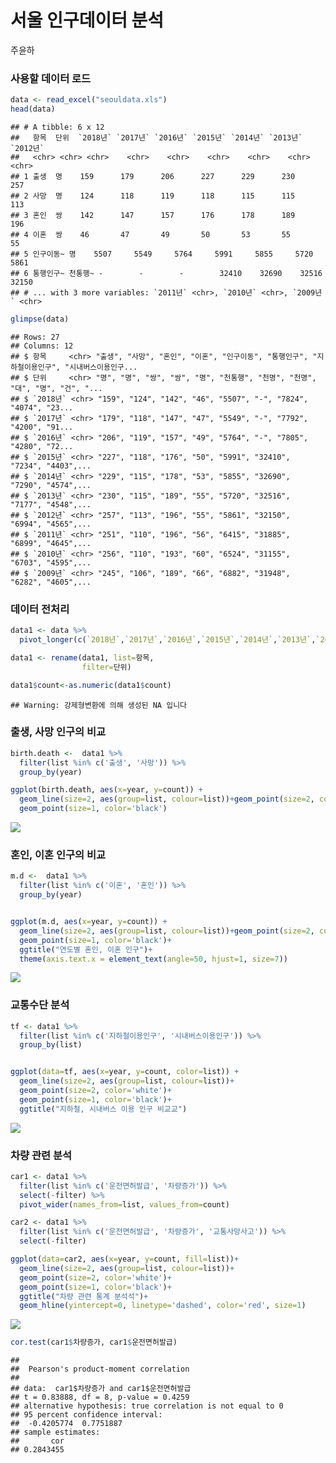 서울 인구데이터 분석
================
주윤하

### 사용할 데이터 로드

``` r
data <- read_excel("seouldata.xls")
head(data)
```

    ## # A tibble: 6 x 12
    ##   항목  단위  `2018년` `2017년` `2016년` `2015년` `2014년` `2013년` `2012년`
    ##   <chr> <chr> <chr>    <chr>    <chr>    <chr>    <chr>    <chr>    <chr>   
    ## 1 출생  명    159      179      206      227      229      230      257     
    ## 2 사망  명    124      118      119      118      115      115      113     
    ## 3 혼인  쌍    142      147      157      176      178      189      196     
    ## 4 이혼  쌍    46       47       49       50       53       55       55      
    ## 5 인구이동~ 명    5507     5549     5764     5991     5855     5720     5861    
    ## 6 통행인구~ 천통행~ -        -        -        32410    32690    32516    32150   
    ## # ... with 3 more variables: `2011년` <chr>, `2010년` <chr>, `2009년` <chr>

``` r
glimpse(data)
```

    ## Rows: 27
    ## Columns: 12
    ## $ 항목     <chr> "출생", "사망", "혼인", "이혼", "인구이동", "통행인구", "지하철이용인구", "시내버스이용인구...
    ## $ 단위     <chr> "명", "명", "쌍", "쌍", "명", "천통행", "천명", "천명", "대", "명", "건", "...
    ## $ `2018년` <chr> "159", "124", "142", "46", "5507", "-", "7824", "4074", "23...
    ## $ `2017년` <chr> "179", "118", "147", "47", "5549", "-", "7792", "4200", "91...
    ## $ `2016년` <chr> "206", "119", "157", "49", "5764", "-", "7805", "4280", "72...
    ## $ `2015년` <chr> "227", "118", "176", "50", "5991", "32410", "7234", "4403",...
    ## $ `2014년` <chr> "229", "115", "178", "53", "5855", "32690", "7290", "4574",...
    ## $ `2013년` <chr> "230", "115", "189", "55", "5720", "32516", "7177", "4548",...
    ## $ `2012년` <chr> "257", "113", "196", "55", "5861", "32150", "6994", "4565",...
    ## $ `2011년` <chr> "251", "110", "196", "56", "6415", "31885", "6899", "4645",...
    ## $ `2010년` <chr> "256", "110", "193", "60", "6524", "31155", "6703", "4595",...
    ## $ `2009년` <chr> "245", "106", "189", "66", "6882", "31948", "6282", "4605",...

### 데이터 전처리

``` r
data1 <- data %>% 
  pivot_longer(c(`2018년`,`2017년`,`2016년`,`2015년`,`2014년`,`2013년`,`2012년`,`2011년`,`2010년`,`2009년`), names_to='year', values_to='count')

data1 <- rename(data1, list=항목,
                filter=단위)

data1$count<-as.numeric(data1$count)
```

    ## Warning: 강제형변환에 의해 생성된 NA 입니다

### 출생, 사망 인구의 비교

``` r
birth.death <-  data1 %>% 
  filter(list %in% c('출생', '사망')) %>% 
  group_by(year)

ggplot(birth.death, aes(x=year, y=count)) + 
  geom_line(size=2, aes(group=list, colour=list))+geom_point(size=2, color='white')+
  geom_point(size=1, color='black')
```

![](서울공공데이터분석_files/figure-gfm/unnamed-chunk-3-1.png)<!-- -->

### 혼인, 이혼 인구의 비교

``` r
m.d <-  data1 %>% 
  filter(list %in% c('이혼', '혼인')) %>%
  group_by(year)


ggplot(m.d, aes(x=year, y=count)) + 
  geom_line(size=2, aes(group=list, colour=list))+geom_point(size=2, color='white')+
  geom_point(size=1, color='black')+
  ggtitle("연도별 혼인, 이혼 인구")+
  theme(axis.text.x = element_text(angle=50, hjust=1, size=7))
```

![](서울공공데이터분석_files/figure-gfm/unnamed-chunk-4-1.png)<!-- -->

### 교통수단 분석

``` r
tf <- data1 %>% 
  filter(list %in% c('지하철이용인구', '시내버스이용인구')) %>%
  group_by(list)


ggplot(data=tf, aes(x=year, y=count, color=list)) +
  geom_line(size=2, aes(group=list, colour=list))+
  geom_point(size=2, color='white')+
  geom_point(size=1, color='black')+
  ggtitle("지하철, 시내버스 이용 인구 비교교")
```

![](서울공공데이터분석_files/figure-gfm/unnamed-chunk-5-1.png)<!-- -->

### 차량 관련 분석

``` r
car1 <- data1 %>% 
  filter(list %in% c('운전면허발급', '차량증가')) %>% 
  select(-filter) %>% 
  pivot_wider(names_from=list, values_from=count)

car2 <- data1 %>% 
  filter(list %in% c('운전면허발급', '차량증가', '교통사망사고')) %>% 
  select(-filter)

ggplot(data=car2, aes(x=year, y=count, fill=list))+
  geom_line(size=2, aes(group=list, colour=list))+
  geom_point(size=2, color='white')+
  geom_point(size=1, color='black')+
  ggtitle("차량 관련 통계 분석석")+
  geom_hline(yintercept=0, linetype='dashed', color='red', size=1)
```

![](서울공공데이터분석_files/figure-gfm/unnamed-chunk-6-1.png)<!-- -->

``` r
cor.test(car1$차량증가, car1$운전면허발급)
```

    ## 
    ##  Pearson's product-moment correlation
    ## 
    ## data:  car1$차량증가 and car1$운전면허발급
    ## t = 0.83888, df = 8, p-value = 0.4259
    ## alternative hypothesis: true correlation is not equal to 0
    ## 95 percent confidence interval:
    ##  -0.4205774  0.7751887
    ## sample estimates:
    ##       cor 
    ## 0.2843455
